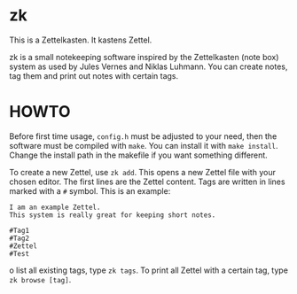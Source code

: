 # zk

This is a Zettelkasten. It kastens Zettel.

zk is a small notekeeping software inspired by the Zettelkasten (note box) system as used by Jules Vernes and Niklas Luhmann. You can create notes, tag them and print out notes with certain tags.

# HOWTO
Before first time usage, `config.h` must be adjusted to your need, then the software must be compiled with `make`. You can install it with `make install`. Change the install path in the makefile if you want something different.

To create a new Zettel, use `zk add`. This opens a new Zettel file with your chosen editor.
The first lines are the Zettel content.
Tags are written in lines marked with a `#` symbol.
This is an example:

```
I am an example Zettel.
This system is really great for keeping short notes.

#Tag1
#Tag2
#Zettel
#Test
```

o list all existing tags, type `zk tags`. To print all Zettel with a certain tag, type `zk browse [tag]`.
